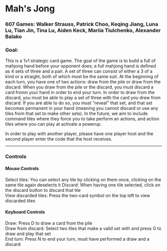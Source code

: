 # Mah's Jong
### 607 Games: Walker Strauss, Patrick Choo, Keqing Jiang, Luna Lu, Tian Jin, Tina Lu, Aiden Keck, Mariia Tiulchenko, Alexander Balako

### Goal:
This is a 1v1 strategic card game. The goal of the game is to build a full of mahjong hand before your opponent does; a full mahjong hand is defined as 4 sets of three and a pair. A set of three can consist of either a 3 of a kind or a straight, both of which most be the same suit. At the beginning of each turn, you have one of two actions: draw from the pile or draw from the discard. When you draw from the pile or the discard, you must discard a card fromn your hand in order to end your turn. In order to draw from the discard, you must be able to play a set of three with the card you drew from discard. If you are able to do so, you must "reveal" that set, and that set becomes permanent in your hand (meaning you cannot discard or use any tiles from that set to make other sets). In the future, we aim to include command tiles where they force you to take perform an actions, and action tiles where you can play at activate a powerup. 

In order to play with another player, please have one player host and the second player enter the code that the host receives. 

---
### Controls
#### Mouse Controls
Select tiles: You can select any tile by clicking on them once, clicking on the same tile again deselects it
Discard: When having one tile selected, click on the discard button to discard that tile <br>
View discarded tiles: Press the two-card symbol on the top left to view discarded tiles <br>
#### Keyboard Controls
Draw: Press D to draw a card from the pile <br>
Draw from discard: Select two tiles that make a valid set with and press G to draw and play that set <br>
End turn: Press N to end your turn, must have performed a draw and a discard <br>
